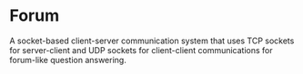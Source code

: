 # Forum
A socket-based client-server communication system that uses TCP sockets for server-client and UDP sockets for client-client communications for forum-like question answering.
